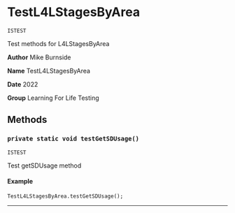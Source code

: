 # TestL4LStagesByArea

`ISTEST`

Test methods for L4LStagesByArea


**Author** Mike Burnside


**Name** TestL4LStagesByArea


**Date** 2022


**Group** Learning For Life Testing

## Methods
### `private static void testGetSDUsage()`

`ISTEST`

Test getSDUsage method

#### Example
```apex
TestL4LStagesByArea.testGetSDUsage();
```


---
